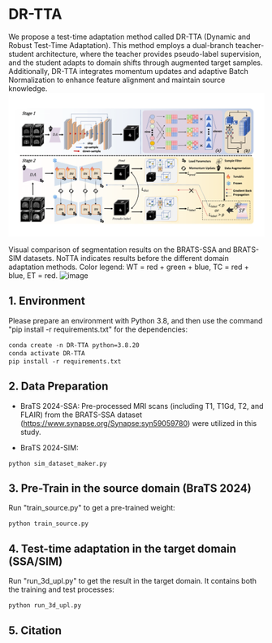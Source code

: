# DR-TTA

We propose a test-time adaptation method called DR-TTA (Dynamic and Robust Test-Time Adaptation). This method employs a dual-branch teacher-student architecture, where the teacher provides pseudo-label supervision, and the student adapts to domain shifts through augmented target samples. Additionally, DR-TTA integrates momentum updates and adaptive Batch Normalization to enhance feature alignment and maintain source knowledge.
![image](img/model.png)

Visual comparison of segmentation results on the BRATS-SSA and BRATS-SIM datasets. NoTTA indicates results before the different domain adaptation methods. Color legend: WT = red + green + blue, TC = red + blue, ET = red.
![image](img/VIS.png)

## 1. Environment
Please prepare an environment with Python 3.8, and then use the command "pip install -r requirements.txt" for the dependencies:
```
conda create -n DR-TTA python=3.8.20
conda activate DR-TTA
pip install -r requirements.txt
```

## 2. Data Preparation
- BraTS 2024-SSA:
Pre-processed MRI scans (including T1, T1Gd, T2, and FLAIR) from the BRATS-SSA dataset (https://www.synapse.org/Synapse:syn59059780) were utilized in this study.

- BraTS 2024-SIM:
```
python sim_dataset_maker.py
```
## 3. Pre-Train in the source domain (BraTS 2024)
Run "train_source.py" to get a pre-trained weight:
```
python train_source.py
```
## 4. Test-time adaptation in the target domain (SSA/SIM)
Run "run_3d_upl.py" to get the result in the target domain. It contains both the training and test processes:
```
python run_3d_upl.py
```

## 5. Citation
```

```
